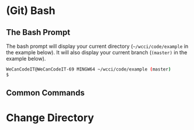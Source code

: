 # (Git) Bash

## The Bash Prompt

The bash prompt will display your current directory (`~/wcci/code/example` in the example below). It will also display your current branch (`(master)` in the example below).

```bash
WeCanCodeIT@WeCanCodeIT-69 MINGW64 ~/wcci/code/example (master)
$
```

## Common Commands

# Change Directory